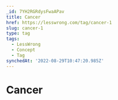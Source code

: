 ```yaml
---
_id: 7YH2RGRdysFwaAPav
title: Cancer
href: https://lesswrong.com/tag/cancer-1
slug: cancer-1
type: tag
tags:
  - LessWrong
  - Concept
  - Tag
synchedAt: '2022-08-29T10:47:20.985Z'
---
```


# Cancer
